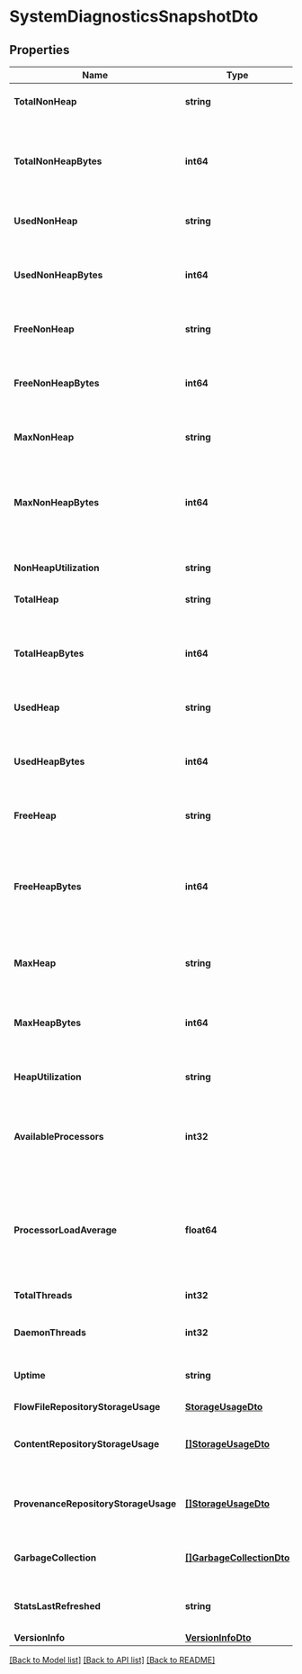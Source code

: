 # SystemDiagnosticsSnapshotDto

## Properties

Name | Type | Description | Notes
------------ | ------------- | ------------- | -------------
**TotalNonHeap** | **string** | Total size of non heap. | [optional] 
**TotalNonHeapBytes** | **int64** | Total number of bytes allocated to the JVM not used for heap | [optional] 
**UsedNonHeap** | **string** | Amount of use non heap. | [optional] 
**UsedNonHeapBytes** | **int64** | Total number of bytes used by the JVM not in the heap space | [optional] 
**FreeNonHeap** | **string** | Amount of free non heap. | [optional] 
**FreeNonHeapBytes** | **int64** | Total number of free non-heap bytes available to the JVM | [optional] 
**MaxNonHeap** | **string** | Maximum size of non heap. | [optional] 
**MaxNonHeapBytes** | **int64** | The maximum number of bytes that the JVM can use for non-heap purposes | [optional] 
**NonHeapUtilization** | **string** | Utilization of non heap. | [optional] 
**TotalHeap** | **string** | Total size of heap. | [optional] 
**TotalHeapBytes** | **int64** | The total number of bytes that are available for the JVM heap to use | [optional] 
**UsedHeap** | **string** | Amount of used heap. | [optional] 
**UsedHeapBytes** | **int64** | The number of bytes of JVM heap that are currently being used | [optional] 
**FreeHeap** | **string** | Amount of free heap. | [optional] 
**FreeHeapBytes** | **int64** | The number of bytes that are allocated to the JVM heap but not currently being used | [optional] 
**MaxHeap** | **string** | Maximum size of heap. | [optional] 
**MaxHeapBytes** | **int64** | The maximum number of bytes that can be used by the JVM | [optional] 
**HeapUtilization** | **string** | Utilization of heap. | [optional] 
**AvailableProcessors** | **int32** | Number of available processors if supported by the underlying system. | [optional] 
**ProcessorLoadAverage** | **float64** | The processor load average if supported by the underlying system. | [optional] 
**TotalThreads** | **int32** | Total number of threads. | [optional] 
**DaemonThreads** | **int32** | Number of daemon threads. | [optional] 
**Uptime** | **string** | The uptime of the Java virtual machine | [optional] 
**FlowFileRepositoryStorageUsage** | [**StorageUsageDto**](StorageUsageDTO.md) |  | [optional] 
**ContentRepositoryStorageUsage** | [**[]StorageUsageDto**](StorageUsageDTO.md) | The content repository storage usage. | [optional] 
**ProvenanceRepositoryStorageUsage** | [**[]StorageUsageDto**](StorageUsageDTO.md) | The provenance repository storage usage. | [optional] 
**GarbageCollection** | [**[]GarbageCollectionDto**](GarbageCollectionDTO.md) | The garbage collection details. | [optional] 
**StatsLastRefreshed** | **string** | When the diagnostics were generated. | [optional] 
**VersionInfo** | [**VersionInfoDto**](VersionInfoDTO.md) |  | [optional] 

[[Back to Model list]](../README.md#documentation-for-models) [[Back to API list]](../README.md#documentation-for-api-endpoints) [[Back to README]](../README.md)


